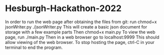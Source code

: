 # Hesburgh-Hackathon-2022
In order to run the web page after obtaining the files from git:
run chmod+x jsonWriter.py
./jsonWriter.py
This will create a basic json document for storage with a few example parts
Then chmod+x main.py
To view the web page, run ./main.py
Then in a web browser go to localhost:9999
This should allow viewing of the web browser.
To stop hosting the page, ctrl-C in your terminal to end the program. 
